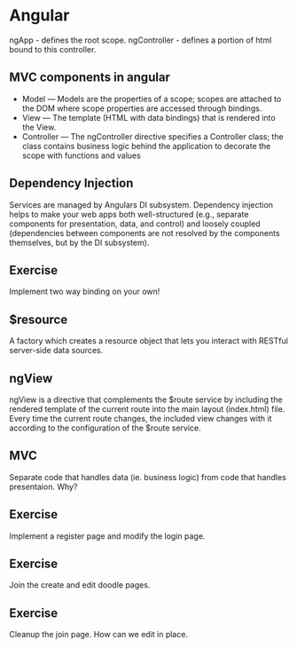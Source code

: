 Angular
=======


ngApp - defines the root scope.
ngController - defines a portion of html bound to this controller.


MVC components in angular
-------------------------

* Model — Models are the properties of a scope; scopes are attached to the DOM where scope properties are accessed through bindings.
* View — The template (HTML with data bindings) that is rendered into the View.
* Controller — The ngController directive specifies a Controller class; the class contains business logic behind the application to decorate the scope with functions and values


Dependency Injection
--------------------

Services are managed by Angulars DI subsystem. Dependency injection helps to make your web apps both well-structured (e.g., separate components for presentation, data, and control) and loosely coupled (dependencies between components are not resolved by the components themselves, but by the DI subsystem).


Exercise
--------

Implement two way binding on your own!


$resource
---------

A factory which creates a resource object that lets you interact with RESTful server-side data sources.


ngView
------

ngView is a directive that complements the $route service by including the rendered template of the current route into the main layout (index.html) file. Every time the current route changes, the included view changes with it according to the configuration of the $route service.


MVC
---

Separate code that handles data (ie. business logic) from code that handles presentaion. Why?

Exercise
--------

Implement a register page and modify the login page.

Exercise
--------

Join the create and edit doodle pages.

Exercise
--------

Cleanup the join page. How can we edit in place.
